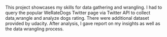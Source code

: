 This project showcases my skills for data gathering and wrangling. I had to query the popular WeRateDogs Twitter page via Twitter API to collect data,wrangle and analyze 
dogs rating. There were additional dataset provided by udacity.
After analysis, I gave report on my insights as well as the data wrangling process.
